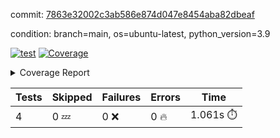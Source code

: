 commit: [7863e32002c3ab586e874d047e8454aba82dbeaf](https://github.com/rcmdnk/chatgpt-prompt-wrapper/tree/7863e32002c3ab586e874d047e8454aba82dbeaf)

condition: branch=main, os=ubuntu-latest, python_version=3.9

[![test](https://github.com/rcmdnk/chatgpt-prompt-wrapper/actions/workflows/test.yml/badge.svg)](https://github.com/rcmdnk/chatgpt-prompt-wrapper/actions/runs/6386471238)
<a href="https://github.com/rcmdnk/chatgpt-prompt-wrapper/blob/7863e32002c3ab586e874d047e8454aba82dbeaf/README.md"><img alt="Coverage" src="https://img.shields.io/badge/Coverage-34%25-red.svg" /></a><details><summary>Coverage Report </summary><table><tr><th>File</th><th>Stmts</th><th>Miss</th><th>Cover</th><th>Missing</th></tr><tbody><tr><td colspan="5"><b>src/chatgpt_prompt_wrapper</b></td></tr><tr><td>&nbsp; &nbsp;<a href="https://github.com/rcmdnk/chatgpt-prompt-wrapper/blob/7863e32002c3ab586e874d047e8454aba82dbeaf/src/chatgpt_prompt_wrapper/chatgpt_prompt_wrapper.py">chatgpt_prompt_wrapper.py</a></td><td>152</td><td>117</td><td>23%</td><td><a href="https://github.com/rcmdnk/chatgpt-prompt-wrapper/blob/7863e32002c3ab586e874d047e8454aba82dbeaf/src/chatgpt_prompt_wrapper/chatgpt_prompt_wrapper.py#L21">21</a>, <a href="https://github.com/rcmdnk/chatgpt-prompt-wrapper/blob/7863e32002c3ab586e874d047e8454aba82dbeaf/src/chatgpt_prompt_wrapper/chatgpt_prompt_wrapper.py#L48-L67">48&ndash;67</a>, <a href="https://github.com/rcmdnk/chatgpt-prompt-wrapper/blob/7863e32002c3ab586e874d047e8454aba82dbeaf/src/chatgpt_prompt_wrapper/chatgpt_prompt_wrapper.py#L70-L78">70&ndash;78</a>, <a href="https://github.com/rcmdnk/chatgpt-prompt-wrapper/blob/7863e32002c3ab586e874d047e8454aba82dbeaf/src/chatgpt_prompt_wrapper/chatgpt_prompt_wrapper.py#L81-L89">81&ndash;89</a>, <a href="https://github.com/rcmdnk/chatgpt-prompt-wrapper/blob/7863e32002c3ab586e874d047e8454aba82dbeaf/src/chatgpt_prompt_wrapper/chatgpt_prompt_wrapper.py#L92-L100">92&ndash;100</a>, <a href="https://github.com/rcmdnk/chatgpt-prompt-wrapper/blob/7863e32002c3ab586e874d047e8454aba82dbeaf/src/chatgpt_prompt_wrapper/chatgpt_prompt_wrapper.py#L105-L108">105&ndash;108</a>, <a href="https://github.com/rcmdnk/chatgpt-prompt-wrapper/blob/7863e32002c3ab586e874d047e8454aba82dbeaf/src/chatgpt_prompt_wrapper/chatgpt_prompt_wrapper.py#L119-L130">119&ndash;130</a>, <a href="https://github.com/rcmdnk/chatgpt-prompt-wrapper/blob/7863e32002c3ab586e874d047e8454aba82dbeaf/src/chatgpt_prompt_wrapper/chatgpt_prompt_wrapper.py#L133-L139">133&ndash;139</a>, <a href="https://github.com/rcmdnk/chatgpt-prompt-wrapper/blob/7863e32002c3ab586e874d047e8454aba82dbeaf/src/chatgpt_prompt_wrapper/chatgpt_prompt_wrapper.py#L150-L169">150&ndash;169</a>, <a href="https://github.com/rcmdnk/chatgpt-prompt-wrapper/blob/7863e32002c3ab586e874d047e8454aba82dbeaf/src/chatgpt_prompt_wrapper/chatgpt_prompt_wrapper.py#L173-L186">173&ndash;186</a>, <a href="https://github.com/rcmdnk/chatgpt-prompt-wrapper/blob/7863e32002c3ab586e874d047e8454aba82dbeaf/src/chatgpt_prompt_wrapper/chatgpt_prompt_wrapper.py#L191-L201">191&ndash;201</a>, <a href="https://github.com/rcmdnk/chatgpt-prompt-wrapper/blob/7863e32002c3ab586e874d047e8454aba82dbeaf/src/chatgpt_prompt_wrapper/chatgpt_prompt_wrapper.py#L204-L249">204&ndash;249</a>, <a href="https://github.com/rcmdnk/chatgpt-prompt-wrapper/blob/7863e32002c3ab586e874d047e8454aba82dbeaf/src/chatgpt_prompt_wrapper/chatgpt_prompt_wrapper.py#L255-L261">255&ndash;261</a></td></tr><tr><td>&nbsp; &nbsp;<a href="https://github.com/rcmdnk/chatgpt-prompt-wrapper/blob/7863e32002c3ab586e874d047e8454aba82dbeaf/src/chatgpt_prompt_wrapper/log_formatter.py">log_formatter.py</a></td><td>22</td><td>16</td><td>27%</td><td><a href="https://github.com/rcmdnk/chatgpt-prompt-wrapper/blob/7863e32002c3ab586e874d047e8454aba82dbeaf/src/chatgpt_prompt_wrapper/log_formatter.py#L9-L24">9&ndash;24</a>, <a href="https://github.com/rcmdnk/chatgpt-prompt-wrapper/blob/7863e32002c3ab586e874d047e8454aba82dbeaf/src/chatgpt_prompt_wrapper/log_formatter.py#L29-L31">29&ndash;31</a>, <a href="https://github.com/rcmdnk/chatgpt-prompt-wrapper/blob/7863e32002c3ab586e874d047e8454aba82dbeaf/src/chatgpt_prompt_wrapper/log_formatter.py#L36-L42">36&ndash;42</a></td></tr><tr><td colspan="5"><b>src/chatgpt_prompt_wrapper/chatgpt</b></td></tr><tr><td>&nbsp; &nbsp;<a href="https://github.com/rcmdnk/chatgpt-prompt-wrapper/blob/7863e32002c3ab586e874d047e8454aba82dbeaf/src/chatgpt_prompt_wrapper/chatgpt/ask.py">ask.py</a></td><td>34</td><td>26</td><td>24%</td><td><a href="https://github.com/rcmdnk/chatgpt-prompt-wrapper/blob/7863e32002c3ab586e874d047e8454aba82dbeaf/src/chatgpt_prompt_wrapper/chatgpt/ask.py#L21-L63">21&ndash;63</a></td></tr><tr><td>&nbsp; &nbsp;<a href="https://github.com/rcmdnk/chatgpt-prompt-wrapper/blob/7863e32002c3ab586e874d047e8454aba82dbeaf/src/chatgpt_prompt_wrapper/chatgpt/chat.py">chat.py</a></td><td>81</td><td>63</td><td>22%</td><td><a href="https://github.com/rcmdnk/chatgpt-prompt-wrapper/blob/7863e32002c3ab586e874d047e8454aba82dbeaf/src/chatgpt_prompt_wrapper/chatgpt/chat.py#L36-L37">36&ndash;37</a>, <a href="https://github.com/rcmdnk/chatgpt-prompt-wrapper/blob/7863e32002c3ab586e874d047e8454aba82dbeaf/src/chatgpt_prompt_wrapper/chatgpt/chat.py#L40-L75">40&ndash;75</a>, <a href="https://github.com/rcmdnk/chatgpt-prompt-wrapper/blob/7863e32002c3ab586e874d047e8454aba82dbeaf/src/chatgpt_prompt_wrapper/chatgpt/chat.py#L85-L145">85&ndash;145</a></td></tr><tr><td>&nbsp; &nbsp;<a href="https://github.com/rcmdnk/chatgpt-prompt-wrapper/blob/7863e32002c3ab586e874d047e8454aba82dbeaf/src/chatgpt_prompt_wrapper/chatgpt/chatgpt.py">chatgpt.py</a></td><td>104</td><td>65</td><td>38%</td><td><a href="https://github.com/rcmdnk/chatgpt-prompt-wrapper/blob/7863e32002c3ab586e874d047e8454aba82dbeaf/src/chatgpt_prompt_wrapper/chatgpt/chatgpt.py#L78-L141">78&ndash;141</a>, <a href="https://github.com/rcmdnk/chatgpt-prompt-wrapper/blob/7863e32002c3ab586e874d047e8454aba82dbeaf/src/chatgpt_prompt_wrapper/chatgpt/chatgpt.py#L144-L152">144&ndash;152</a>, <a href="https://github.com/rcmdnk/chatgpt-prompt-wrapper/blob/7863e32002c3ab586e874d047e8454aba82dbeaf/src/chatgpt_prompt_wrapper/chatgpt/chatgpt.py#L155-L170">155&ndash;170</a>, <a href="https://github.com/rcmdnk/chatgpt-prompt-wrapper/blob/7863e32002c3ab586e874d047e8454aba82dbeaf/src/chatgpt_prompt_wrapper/chatgpt/chatgpt.py#L173-L179">173&ndash;179</a>, <a href="https://github.com/rcmdnk/chatgpt-prompt-wrapper/blob/7863e32002c3ab586e874d047e8454aba82dbeaf/src/chatgpt_prompt_wrapper/chatgpt/chatgpt.py#L182-L183">182&ndash;183</a>, <a href="https://github.com/rcmdnk/chatgpt-prompt-wrapper/blob/7863e32002c3ab586e874d047e8454aba82dbeaf/src/chatgpt_prompt_wrapper/chatgpt/chatgpt.py#L191-L199">191&ndash;199</a>, <a href="https://github.com/rcmdnk/chatgpt-prompt-wrapper/blob/7863e32002c3ab586e874d047e8454aba82dbeaf/src/chatgpt_prompt_wrapper/chatgpt/chatgpt.py#L202">202</a>, <a href="https://github.com/rcmdnk/chatgpt-prompt-wrapper/blob/7863e32002c3ab586e874d047e8454aba82dbeaf/src/chatgpt_prompt_wrapper/chatgpt/chatgpt.py#L205-L208">205&ndash;208</a>, <a href="https://github.com/rcmdnk/chatgpt-prompt-wrapper/blob/7863e32002c3ab586e874d047e8454aba82dbeaf/src/chatgpt_prompt_wrapper/chatgpt/chatgpt.py#L211-L216">211&ndash;216</a>, <a href="https://github.com/rcmdnk/chatgpt-prompt-wrapper/blob/7863e32002c3ab586e874d047e8454aba82dbeaf/src/chatgpt_prompt_wrapper/chatgpt/chatgpt.py#L219-L223">219&ndash;223</a>, <a href="https://github.com/rcmdnk/chatgpt-prompt-wrapper/blob/7863e32002c3ab586e874d047e8454aba82dbeaf/src/chatgpt_prompt_wrapper/chatgpt/chatgpt.py#L226-L230">226&ndash;230</a>, <a href="https://github.com/rcmdnk/chatgpt-prompt-wrapper/blob/7863e32002c3ab586e874d047e8454aba82dbeaf/src/chatgpt_prompt_wrapper/chatgpt/chatgpt.py#L238-L241">238&ndash;241</a>, <a href="https://github.com/rcmdnk/chatgpt-prompt-wrapper/blob/7863e32002c3ab586e874d047e8454aba82dbeaf/src/chatgpt_prompt_wrapper/chatgpt/chatgpt.py#L246-L258">246&ndash;258</a>, <a href="https://github.com/rcmdnk/chatgpt-prompt-wrapper/blob/7863e32002c3ab586e874d047e8454aba82dbeaf/src/chatgpt_prompt_wrapper/chatgpt/chatgpt.py#L261">261</a></td></tr><tr><td>&nbsp; &nbsp;<a href="https://github.com/rcmdnk/chatgpt-prompt-wrapper/blob/7863e32002c3ab586e874d047e8454aba82dbeaf/src/chatgpt_prompt_wrapper/chatgpt/discuss.py">discuss.py</a></td><td>96</td><td>81</td><td>16%</td><td><a href="https://github.com/rcmdnk/chatgpt-prompt-wrapper/blob/7863e32002c3ab586e874d047e8454aba82dbeaf/src/chatgpt_prompt_wrapper/chatgpt/discuss.py#L36-L39">36&ndash;39</a>, <a href="https://github.com/rcmdnk/chatgpt-prompt-wrapper/blob/7863e32002c3ab586e874d047e8454aba82dbeaf/src/chatgpt_prompt_wrapper/chatgpt/discuss.py#L42-L54">42&ndash;54</a>, <a href="https://github.com/rcmdnk/chatgpt-prompt-wrapper/blob/7863e32002c3ab586e874d047e8454aba82dbeaf/src/chatgpt_prompt_wrapper/chatgpt/discuss.py#L57-L59">57&ndash;59</a>, <a href="https://github.com/rcmdnk/chatgpt-prompt-wrapper/blob/7863e32002c3ab586e874d047e8454aba82dbeaf/src/chatgpt_prompt_wrapper/chatgpt/discuss.py#L64-L109">64&ndash;109</a>, <a href="https://github.com/rcmdnk/chatgpt-prompt-wrapper/blob/7863e32002c3ab586e874d047e8454aba82dbeaf/src/chatgpt_prompt_wrapper/chatgpt/discuss.py#L112-L190">112&ndash;190</a></td></tr><tr><td>&nbsp; &nbsp;<a href="https://github.com/rcmdnk/chatgpt-prompt-wrapper/blob/7863e32002c3ab586e874d047e8454aba82dbeaf/src/chatgpt_prompt_wrapper/chatgpt/stream.py">stream.py</a></td><td>47</td><td>36</td><td>23%</td><td><a href="https://github.com/rcmdnk/chatgpt-prompt-wrapper/blob/7863e32002c3ab586e874d047e8454aba82dbeaf/src/chatgpt_prompt_wrapper/chatgpt/stream.py#L13-L25">13&ndash;25</a>, <a href="https://github.com/rcmdnk/chatgpt-prompt-wrapper/blob/7863e32002c3ab586e874d047e8454aba82dbeaf/src/chatgpt_prompt_wrapper/chatgpt/stream.py#L28-L30">28&ndash;30</a>, <a href="https://github.com/rcmdnk/chatgpt-prompt-wrapper/blob/7863e32002c3ab586e874d047e8454aba82dbeaf/src/chatgpt_prompt_wrapper/chatgpt/stream.py#L38-L63">38&ndash;63</a>, <a href="https://github.com/rcmdnk/chatgpt-prompt-wrapper/blob/7863e32002c3ab586e874d047e8454aba82dbeaf/src/chatgpt_prompt_wrapper/chatgpt/stream.py#L66">66</a>, <a href="https://github.com/rcmdnk/chatgpt-prompt-wrapper/blob/7863e32002c3ab586e874d047e8454aba82dbeaf/src/chatgpt_prompt_wrapper/chatgpt/stream.py#L69-L77">69&ndash;77</a></td></tr><tr><td colspan="5"><b>src/chatgpt_prompt_wrapper/cmd</b></td></tr><tr><td>&nbsp; &nbsp;<a href="https://github.com/rcmdnk/chatgpt-prompt-wrapper/blob/7863e32002c3ab586e874d047e8454aba82dbeaf/src/chatgpt_prompt_wrapper/cmd/commands.py">commands.py</a></td><td>18</td><td>15</td><td>17%</td><td><a href="https://github.com/rcmdnk/chatgpt-prompt-wrapper/blob/7863e32002c3ab586e874d047e8454aba82dbeaf/src/chatgpt_prompt_wrapper/cmd/commands.py#L6-L24">6&ndash;24</a></td></tr><tr><td>&nbsp; &nbsp;<a href="https://github.com/rcmdnk/chatgpt-prompt-wrapper/blob/7863e32002c3ab586e874d047e8454aba82dbeaf/src/chatgpt_prompt_wrapper/cmd/cost.py">cost.py</a></td><td>12</td><td>8</td><td>33%</td><td><a href="https://github.com/rcmdnk/chatgpt-prompt-wrapper/blob/7863e32002c3ab586e874d047e8454aba82dbeaf/src/chatgpt_prompt_wrapper/cmd/cost.py#L7-L14">7&ndash;14</a></td></tr><tr><td>&nbsp; &nbsp;<a href="https://github.com/rcmdnk/chatgpt-prompt-wrapper/blob/7863e32002c3ab586e874d047e8454aba82dbeaf/src/chatgpt_prompt_wrapper/cmd/init.py">init.py</a></td><td>9</td><td>5</td><td>44%</td><td><a href="https://github.com/rcmdnk/chatgpt-prompt-wrapper/blob/7863e32002c3ab586e874d047e8454aba82dbeaf/src/chatgpt_prompt_wrapper/cmd/init.py#L8-L14">8&ndash;14</a></td></tr><tr><td><b>TOTAL</b></td><td><b>656</b></td><td><b>432</b></td><td><b>34%</b></td><td>&nbsp;</td></tr></tbody></table></details>

| Tests | Skipped | Failures | Errors | Time |
| ----- | ------- | -------- | -------- | ------------------ |
| 4 | 0 :zzz: | 0 :x: | 0 :fire: | 1.061s :stopwatch: |

